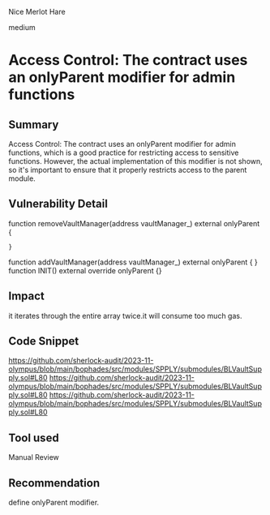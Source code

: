 Nice Merlot Hare

medium

# Access Control: The contract uses an onlyParent modifier for admin functions

## Summary
Access Control: The contract uses an onlyParent modifier for admin functions, which is a good practice for restricting access to sensitive functions. However, the actual implementation of this modifier is not shown, so it's important to ensure that it properly restricts access to the parent module.
## Vulnerability Detail
 function removeVaultManager(address vaultManager_) external onlyParent {

    }
 function addVaultManager(address vaultManager_) external onlyParent {
}
 function INIT() external override onlyParent {}

## Impact
it iterates through the entire array twice.it will consume too much gas. 
## Code Snippet
https://github.com/sherlock-audit/2023-11-olympus/blob/main/bophades/src/modules/SPPLY/submodules/BLVaultSupply.sol#L80
https://github.com/sherlock-audit/2023-11-olympus/blob/main/bophades/src/modules/SPPLY/submodules/BLVaultSupply.sol#L80
https://github.com/sherlock-audit/2023-11-olympus/blob/main/bophades/src/modules/SPPLY/submodules/BLVaultSupply.sol#L80
## Tool used

Manual Review

## Recommendation

define onlyParent modifier.